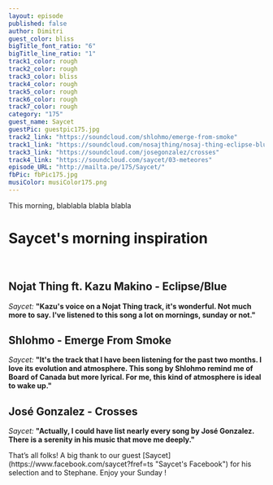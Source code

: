 ```yaml
---
layout: episode
published: false
author: Dimitri
guest_color: bliss
bigTitle_font_ratio: "6"
bigTitle_line_ratio: "1"
track1_color: rough
track2_color: rough
track3_color: bliss
track4_color: rough
track5_color: rough
track6_color: rough
track7_color: rough
category: "175"
guest_name: Saycet
guestPic: guestpic175.jpg
track2_link: "https://soundcloud.com/shlohmo/emerge-from-smoke"
track1_link: "https://soundcloud.com/nosajthing/nosaj-thing-eclipse-blue-feat"
track3_link: "https://soundcloud.com/josegonzalez/crosses"
track4_link: "https://soundcloud.com/saycet/03-meteores"
episode_URL: "http://mailta.pe/175/Saycet/"
fbPic: fbPic175.jpg
musiColor: musiColor175.png
---
```


<p id="introduction">
This morning, blablabla blabla blabla 
</p>

# Saycet's morning inspiration
<br>

## Nojat Thing ft. Kazu Makino - Eclipse/Blue
_Saycet:_ **"**Kazu's voice on a Nojat Thing track, it's wonderful. Not much more to say. I've listened to this song a lot on mornings, sunday or not.**"**
 
## Shlohmo - Emerge From Smoke
_Saycet:_ **"**It's the track that I have been listening for the past two months. I love its evolution and atmosphere. This song by Shlohmo remind me of Board of Canada but more lyrical. For me, this kind of atmosphere is ideal to wake up.**"**
 
## José Gonzalez - Crosses
_Saycet:_ **"**Actually, I could have list nearly every song by José Gonzalez. There is a serenity in his music that move me deeply.**"** 

<p id="outroduction">
That’s all folks! A big thank to our guest [Saycet](https://www.facebook.com/saycet?fref=ts "Saycet's Facebook") for his selection and to Stephane. 
Enjoy your Sunday !
</p>